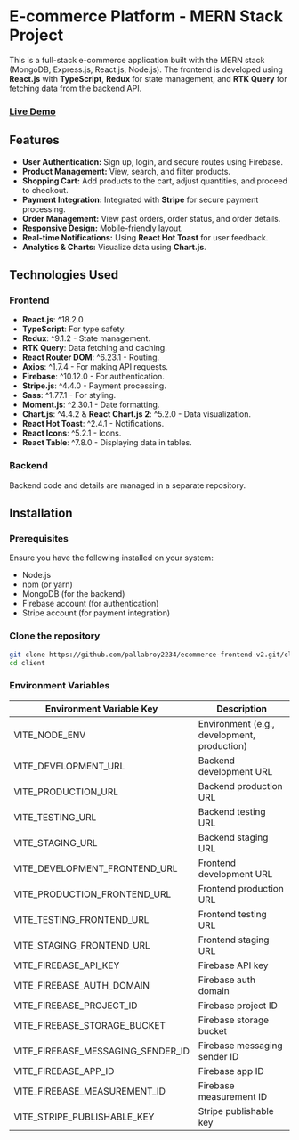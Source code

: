 # E-commerce Platform - MERN Stack Project

This is a full-stack e-commerce application built with the MERN stack (MongoDB, Express.js, React.js, Node.js). The frontend is developed using **React.js** with **TypeScript**, **Redux** for state management, and **RTK Query** for fetching data from the backend API.

### [Live Demo](https://ecommerce-frontend-v2.vercel.app/)

## Features

- **User Authentication:** Sign up, login, and secure routes using Firebase.
- **Product Management:** View, search, and filter products.
- **Shopping Cart:** Add products to the cart, adjust quantities, and proceed to checkout.
- **Payment Integration:** Integrated with **Stripe** for secure payment processing.
- **Order Management:** View past orders, order status, and order details.
- **Responsive Design:** Mobile-friendly layout.
- **Real-time Notifications:** Using **React Hot Toast** for user feedback.
- **Analytics & Charts:** Visualize data using **Chart.js**.

## Technologies Used

### Frontend

- **React.js**: ^18.2.0
- **TypeScript**: For type safety.
- **Redux**: ^9.1.2 - State management.
- **RTK Query**: Data fetching and caching.
- **React Router DOM**: ^6.23.1 - Routing.
- **Axios**: ^1.7.4 - For making API requests.
- **Firebase**: ^10.12.0 - For authentication.
- **Stripe.js**: ^4.4.0 - Payment processing.
- **Sass**: ^1.77.1 - For styling.
- **Moment.js**: ^2.30.1 - Date formatting.
- **Chart.js**: ^4.4.2 & **React Chart.js 2**: ^5.2.0 - Data visualization.
- **React Hot Toast**: ^2.4.1 - Notifications.
- **React Icons**: ^5.2.1 - Icons.
- **React Table**: ^7.8.0 - Displaying data in tables.

### Backend

Backend code and details are managed in a separate repository.

## Installation

### Prerequisites

Ensure you have the following installed on your system:

- Node.js
- npm (or yarn)
- MongoDB (for the backend)
- Firebase account (for authentication)
- Stripe account (for payment integration)

### Clone the repository

```bash
git clone https://github.com/pallabroy2234/ecommerce-frontend-v2.git/client
cd client
```

### Environment Variables

| Environment Variable Key              | Description                             |
|---------------------------------------|-----------------------------------------|
| VITE_NODE_ENV                         | Environment (e.g., development, production) |
| VITE_DEVELOPMENT_URL                  | Backend development URL                 |
| VITE_PRODUCTION_URL                   | Backend production URL                  |
| VITE_TESTING_URL                      | Backend testing URL                     |
| VITE_STAGING_URL                      | Backend staging URL                     |
| VITE_DEVELOPMENT_FRONTEND_URL          | Frontend development URL                |
| VITE_PRODUCTION_FRONTEND_URL           | Frontend production URL                 |
| VITE_TESTING_FRONTEND_URL              | Frontend testing URL                    |
| VITE_STAGING_FRONTEND_URL              | Frontend staging URL                    |
| VITE_FIREBASE_API_KEY                 | Firebase API key                        |
| VITE_FIREBASE_AUTH_DOMAIN             | Firebase auth domain                    |
| VITE_FIREBASE_PROJECT_ID              | Firebase project ID                     |
| VITE_FIREBASE_STORAGE_BUCKET          | Firebase storage bucket                 |
| VITE_FIREBASE_MESSAGING_SENDER_ID     | Firebase messaging sender ID            |
| VITE_FIREBASE_APP_ID                  | Firebase app ID                         |
| VITE_FIREBASE_MEASUREMENT_ID          | Firebase measurement ID                 |
| VITE_STRIPE_PUBLISHABLE_KEY           | Stripe publishable key                  |